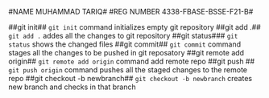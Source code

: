 #NAME      MUHAMMAD TARIQ#
#REG NUMBER 4338-FBASE-BSSE-F21-B#

##git init##
```git init``` command initializes empty git repository
##git add .##
```git add .``` addes all the changes to git repository
##git status###
```git status``` shows the changed files
##git commit##
```git commit``` command stages all the changes to be pushed in git reposatory
##git remote add origin##
```git remote add origin``` command add remote repo
##git push ##
```git push origin``` command pushes all the staged changes to the remote repo
##git checkout -b newbranch##
```git checkout -b newbranch``` creates new branch and checks in that branch
